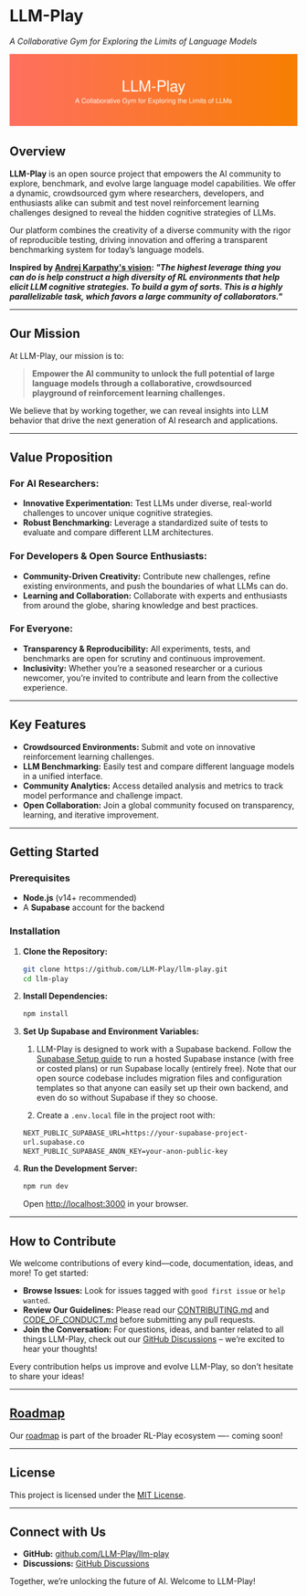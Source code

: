# LLM-Play

_A Collaborative Gym for Exploring the Limits of Language Models_

![LLM-Play Banner](app/banner.svg)

## Overview

**LLM-Play** is an open source project that empowers the AI community to explore, benchmark, and evolve large language model capabilities. We offer a dynamic, crowdsourced gym where researchers, developers, and enthusiasts alike can submit and test novel reinforcement learning challenges designed to reveal the hidden cognitive strategies of LLMs.

Our platform combines the creativity of a diverse community with the rigor of reproducible testing, driving innovation and offering a transparent benchmarking system for today’s language models.

**Inspired by [Andrej Karpathy's vision](https://x.com/karpathy/status/1884676486713737258): _"The highest leverage thing you can do is help construct a high diversity of RL environments that help elicit LLM cognitive strategies. To build a gym of sorts. This is a highly parallelizable task, which favors a large community of collaborators."_**

---

## Our Mission

At LLM-Play, our mission is to:

> **Empower the AI community to unlock the full potential of large language models through a collaborative, crowdsourced playground of reinforcement learning challenges.**

We believe that by working together, we can reveal insights into LLM behavior that drive the next generation of AI research and applications.

---

## Value Proposition

### For AI Researchers:

- **Innovative Experimentation:** Test LLMs under diverse, real-world challenges to uncover unique cognitive strategies.
- **Robust Benchmarking:** Leverage a standardized suite of tests to evaluate and compare different LLM architectures.

### For Developers & Open Source Enthusiasts:

- **Community-Driven Creativity:** Contribute new challenges, refine existing environments, and push the boundaries of what LLMs can do.
- **Learning and Collaboration:** Collaborate with experts and enthusiasts from around the globe, sharing knowledge and best practices.

### For Everyone:

- **Transparency & Reproducibility:** All experiments, tests, and benchmarks are open for scrutiny and continuous improvement.
- **Inclusivity:** Whether you’re a seasoned researcher or a curious newcomer, you’re invited to contribute and learn from the collective experience.

---

## Key Features

- **Crowdsourced Environments:** Submit and vote on innovative reinforcement learning challenges.
- **LLM Benchmarking:** Easily test and compare different language models in a unified interface.
- **Community Analytics:** Access detailed analysis and metrics to track model performance and challenge impact.
- **Open Collaboration:** Join a global community focused on transparency, learning, and iterative improvement.

---

## Getting Started

### Prerequisites

- **Node.js** (v14+ recommended)
- A **Supabase** account for the backend

### Installation

1. **Clone the Repository:**

   ```bash
   git clone https://github.com/LLM-Play/llm-play.git
   cd llm-play
   ```

2. **Install Dependencies:**

   ```bash
   npm install
   ```

3. **Set Up Supabase and Environment Variables:**
   1. LLM-Play is designed to work with a Supabase backend. Follow the [Supabase Setup guide](docs/SUPABASE_SETUP.md) to run a hosted Supabase instance (with free or costed plans) or run Supabase locally (entirely free). Note that our open source codebase includes migration files and configuration templates so that anyone can easily set up their own backend, and even do so without Supabase if they so choose.

   2. Create a `.env.local` file in the project root with:

   ```dotenv
   NEXT_PUBLIC_SUPABASE_URL=https://your-supabase-project-url.supabase.co
   NEXT_PUBLIC_SUPABASE_ANON_KEY=your-anon-public-key
   ```

4. **Run the Development Server:**
   ```bash
   npm run dev
   ```
   Open [http://localhost:3000](http://localhost:3000) in your browser.

---

## How to Contribute

We welcome contributions of every kind—code, documentation, ideas, and more! To get started:

- **Browse Issues:** Look for issues tagged with `good first issue` or `help wanted`.
- **Review Our Guidelines:** Please read our [CONTRIBUTING.md](CONTRIBUTING.md) and [CODE_OF_CONDUCT.md](CODE_OF_CONDUCT.md) before submitting any pull requests.
- **Join the Conversation:** For questions, ideas, and banter related to all things LLM-Play, check out our [GitHub Discussions](https://github.com/pszjmb1/llm-play/discussions) – we’re excited to hear your thoughts!

Every contribution helps us improve and evolve LLM-Play, so don’t hesitate to share your ideas!

---

## [Roadmap](docs/ROADMAP.md)

Our [roadmap](docs/ROADMAP.md) is part of the broader RL-Play ecosystem —- coming soon!

---

## License

This project is licensed under the [MIT License](LICENSE).

---

## Connect with Us

- **GitHub:** [github.com/LLM-Play/llm-play](https://github.com/LLM-Play/llm-play)
- **Discussions:** [GitHub Discussions](https://github.com/pszjmb1/llm-play/discussions)

Together, we’re unlocking the future of AI. Welcome to LLM-Play!
